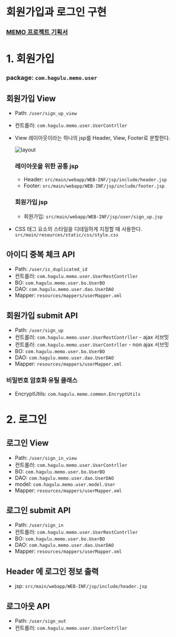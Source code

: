 # 회원가입과 로그인 구현

### [MEMO 프로젝트 기획서](https://ovenapp.io/project/3L1ftoR8I88YuaglCuhxWKaCsJVPvkh5#teOop)

# 1. 회원가입
### package: `com.hagulu.memo.user`

## 회원가입 View 
* Path: `/user/sign_up_view`
* 컨트롤러: `com.hagulu.memo.user.UserContrller`
* View 
    레이아웃이라는 하나의 jsp를 Header, View, Footer로 분할한다.  

    ![layout](/material/images/hagulu/spring_project/4/layout.png)

    ### 레이아웃을 위한 공통 jsp
    * Header: `src/main/webapp/WEB-INF/jsp/include/header.jsp`
    * Footer: `src/main/webapp/WEB-INF/jsp/include/footer.jsp`

    ### 회원가입 jsp 
    * 회원가입: `src/main/webapp/WEB-INF/jsp/user/sign_up.jsp`

* CSS
태그 요소의 스타일을 디테일하게 지정할 때 사용한다.  
`src/main/resources/static/css/style.css`

## 아이디 중복 체크 API
* Path: `/user/is_duplicated_id`
* 컨트롤러: `com.hagulu.memo.user.UserRestContrller`
* BO: `com.hagulu.memo.user.bo.UserBO`
* DAO: `com.hagulu.memo.user.dao.UserDAO`
* Mapper: `resources/mappers/userMapper.xml`

## 회원가입 submit API

* Path: `/user/sign_up`
* 컨트롤러: `com.hagulu.memo.user.UserRestContrller`  - ajax 서브밋
* 컨트롤러: `com.hagulu.memo.user.UserContrller`  - non ajax 서브밋
* BO: `com.hagulu.memo.user.bo.UserBO`
* DAO: `com.hagulu.memo.user.dao.UserDAO`
* Mapper: `resources/mappers/userMapper.xml`

### 비밀번호 암호화 유틸 클래스
* EncryptUtils: `com.hagulu.memo.common.EncryptUtils`


# 2. 로그인

## 로그인 View 
* Path: `/user/sign_in_view`
* 컨트롤러: `com.hagulu.memo.user.UserContrller`
* BO: `com.hagulu.memo.user.bo.UserBO`
* DAO: `com.hagulu.memo.user.dao.UserDAO`
* model: `com.hagulu.memo.user.model.User`
* Mapper: `resources/mappers/userMapper.xml`

## 로그인 submit API
* Path: `/user/sign_in`
* 컨트롤러: `com.hagulu.memo.user.UserRestContrller`
* BO: `com.hagulu.memo.user.bo.UserBO`
* DAO: `com.hagulu.memo.user.dao.UserDAO`
* Mapper: `resources/mappers/userMapper.xml`

## Header 에 로그인 정보 출력
* jsp: `src/main/webapp/WEB-INF/jsp/include/header.jsp`

## 로그아웃 API
* Path: `/user/sign_out`
* 컨트롤러: `com.hagulu.memo.user.UserContrller`
